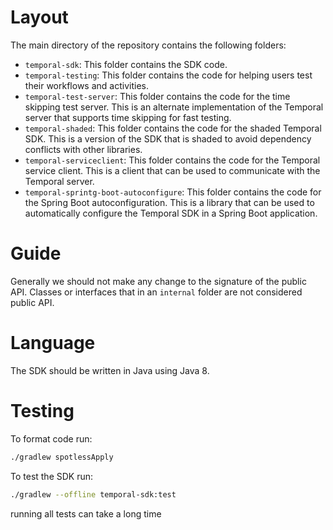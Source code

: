 # Layout

The main directory of the repository contains the following folders:
- `temporal-sdk`: This folder contains the SDK code.
- `temporal-testing`: This folder contains the code for helping users test their workflows and activities.
- `temporal-test-server`: This folder contains the code for the time skipping test server. This is an alternate implementation of the Temporal server that supports time skipping for fast testing.
- `temporal-shaded`: This folder contains the code for the shaded Temporal SDK. This is a version of the SDK that is shaded to avoid dependency conflicts with other libraries.
- `temporal-serviceclient`: This folder contains the code for the Temporal service client. This is a client that can be used to communicate with the Temporal server.
- `temporal-sprintg-boot-autoconfigure`: This folder contains the code for the Spring Boot autoconfiguration. This is a library that can be used to automatically configure the Temporal SDK in a Spring Boot application.

# Guide

Generally we should not make any change to the signature of the public API. Classes or interfaces that in an `internal` folder are not considered public API.

# Language

The SDK should be written in Java using Java 8.

# Testing

To format code run:

```bash
./gradlew spotlessApply   
```

To test the SDK run:

```bash
./gradlew --offline temporal-sdk:test 
```

running all tests can take a long time